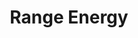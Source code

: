 ---
layout: startup_page
title: "Range Energy"
id: "range.energy"
permalink: "/rangeenergyrange.energy04212025/"
website: "https://range.energy/"
funding_round: "Series A"
funding_amount: "$23.5M"
investors: "Trousdale Ventures, UP.Partners, R7, Yamaha Motor Ventures"
about: "Range Energy develops and manufactures electric-powered commercial trailers designed to help trucking fleets decarbonize. Their trailers can be easily attached to existing diesel trucks, immediately improving fuel efficiency and extending the range of electric semi-trucks. This approach offers a practical, cost-effective solution to meet emissions reduction targets without major operational disruptions."
markets: "Commercial Transportation, Trucking, Electric Vehicles, Motor Vehicle Manufacturing"
hq: "Mountain View, California, United States"
founded_year: "2021"
linkedin: "https://www.linkedin.com/company/rangeenergy"
twitter: "https://twitter.com/rangeenergy"
instagram: ""
facebook: "https://www.facebook.com/100087061606948"
crunchbase: "https://www.crunchbase.com/organization/range-energy"
pitchbook: "https://pitchbook.com/profiles/company/515320-03"

# SEO Optimization
meta_title: "Range Energy - Series A Funding ($23.5M)"
meta_description: "Range Energy, Range Energy develops and manufactures electric-powered commercial trailers designed to help trucking fleets decarbonize. Their trailers can be easily..."
meta_keywords: "Range Energy, Commercial Transportation, Trucking, Electric Vehicles, Motor Vehicle Manufacturing, Series A funding"
canonical_url: "https://pkprojectstartups.github.io/projectstartups.com/rangeenergyrange.energy04212025/"
---